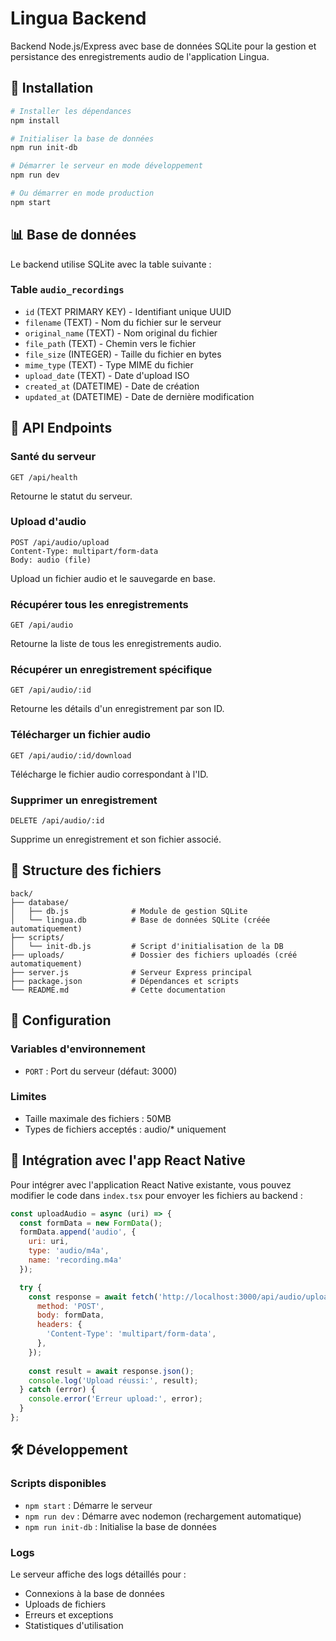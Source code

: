 # Lingua Backend

Backend Node.js/Express avec base de données SQLite pour la gestion et persistance des enregistrements audio de l'application Lingua.

## 🚀 Installation

```bash
# Installer les dépendances
npm install

# Initialiser la base de données
npm run init-db

# Démarrer le serveur en mode développement
npm run dev

# Ou démarrer en mode production
npm start
```

## 📊 Base de données

Le backend utilise SQLite avec la table suivante :

### Table `audio_recordings`
- `id` (TEXT PRIMARY KEY) - Identifiant unique UUID
- `filename` (TEXT) - Nom du fichier sur le serveur
- `original_name` (TEXT) - Nom original du fichier
- `file_path` (TEXT) - Chemin vers le fichier
- `file_size` (INTEGER) - Taille du fichier en bytes
- `mime_type` (TEXT) - Type MIME du fichier
- `upload_date` (TEXT) - Date d'upload ISO
- `created_at` (DATETIME) - Date de création
- `updated_at` (DATETIME) - Date de dernière modification

## 🔗 API Endpoints

### Santé du serveur
```
GET /api/health
```
Retourne le statut du serveur.

### Upload d'audio
```
POST /api/audio/upload
Content-Type: multipart/form-data
Body: audio (file)
```
Upload un fichier audio et le sauvegarde en base.

### Récupérer tous les enregistrements
```
GET /api/audio
```
Retourne la liste de tous les enregistrements audio.

### Récupérer un enregistrement spécifique
```
GET /api/audio/:id
```
Retourne les détails d'un enregistrement par son ID.

### Télécharger un fichier audio
```
GET /api/audio/:id/download
```
Télécharge le fichier audio correspondant à l'ID.

### Supprimer un enregistrement
```
DELETE /api/audio/:id
```
Supprime un enregistrement et son fichier associé.

## 📁 Structure des fichiers

```
back/
├── database/
│   ├── db.js              # Module de gestion SQLite
│   └── lingua.db          # Base de données SQLite (créée automatiquement)
├── scripts/
│   └── init-db.js         # Script d'initialisation de la DB
├── uploads/               # Dossier des fichiers uploadés (créé automatiquement)
├── server.js              # Serveur Express principal
├── package.json           # Dépendances et scripts
└── README.md              # Cette documentation
```

## 🔧 Configuration

### Variables d'environnement
- `PORT` : Port du serveur (défaut: 3000)

### Limites
- Taille maximale des fichiers : 50MB
- Types de fichiers acceptés : audio/* uniquement

## 🔄 Intégration avec l'app React Native

Pour intégrer avec l'application React Native existante, vous pouvez modifier le code dans `index.tsx` pour envoyer les fichiers au backend :

```javascript
const uploadAudio = async (uri) => {
  const formData = new FormData();
  formData.append('audio', {
    uri: uri,
    type: 'audio/m4a',
    name: 'recording.m4a'
  });

  try {
    const response = await fetch('http://localhost:3000/api/audio/upload', {
      method: 'POST',
      body: formData,
      headers: {
        'Content-Type': 'multipart/form-data',
      },
    });
    
    const result = await response.json();
    console.log('Upload réussi:', result);
  } catch (error) {
    console.error('Erreur upload:', error);
  }
};
```

## 🛠️ Développement

### Scripts disponibles
- `npm start` : Démarre le serveur
- `npm run dev` : Démarre avec nodemon (rechargement automatique)
- `npm run init-db` : Initialise la base de données

### Logs
Le serveur affiche des logs détaillés pour :
- Connexions à la base de données
- Uploads de fichiers
- Erreurs et exceptions
- Statistiques d'utilisation